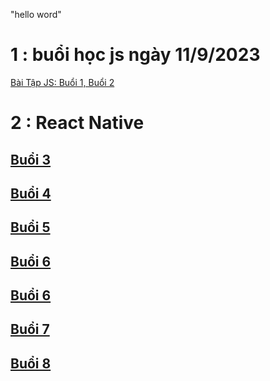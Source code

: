 "hello word"  
# 1 : buổi học js ngày 11/9/2023
[Bài Tập JS: Buổi 1, Buổi 2](https://docs.google.com/document/d/17-dBKNxpWOR_T-6WXwXbB9Yos7BOO4MZ/edit)
# 2 : React Native
## [Buổi 3](https://www.figma.com/file/Zp0dtWCxVtAMAktwzdDrq3/Lab_01?type=design&mode=design&t=dskGZ6yXXARgSAdz-0)
## [Buổi 4](https://www.figma.com/file/hcmRwSVUlSBTNvABIFDyaL/Lab_02?type=design&node-id=0-1&mode=design&t=ET7ea7H2HOVIY1UC-0)
## [Buổi 5](https://www.figma.com/file/bPItEe8ASgqXExSsd1tUUs/Lab_03_c_Activity?type=design&mode=design&t=dskGZ6yXXARgSAdz-0)
## [Buổi 6](https://www.figma.com/file/fcQQo4OihzNRDyb3juTgJh/Lab_04_a_b?type=design&node-id=0-1&mode=design&t=ET7ea7H2HOVIY1UC-0)
## [Buổi 6](https://www.figma.com/file/fcQQo4OihzNRDyb3juTgJh/Lab_04_a_b?type=design&node-id=0-1&mode=design&t=ET7ea7H2HOVIY1UC-0)
## [Buổi 7](https://www.figma.com/file/bJ1zR7MlDRDOfTNTnyE7F2/Lab_05_a?type=design&mode=design&t=ET7ea7H2HOVIY1UC-0)
## [Buổi 8](https://www.figma.com/file/txGxzrTPnm8Ppasbwly5xR/Lab_06_fragment?type=design&mode=design&t=ET7ea7H2HOVIY1UC-0)
